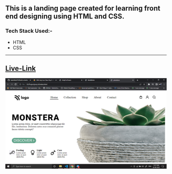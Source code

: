 ## This is a landing page created for learning front end designing using HTML and CSS.

### Tech Stack Used:-
- HTML
- CSS

----

## [Live-Link](https://my-plant-landing-page.netlify.app/)

![Image](img/Screenshot%20(360).png)